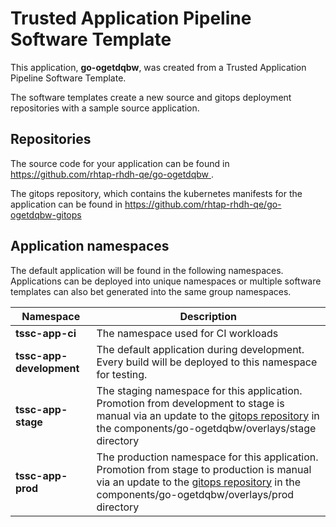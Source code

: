 # Trusted Application Pipeline Software Template

This application, **go-ogetdqbw**, was created from a Trusted Application Pipeline Software Template.

The software templates create a new source and gitops deployment repositories with a sample source application. 

## Repositories

The source code for your application can be found in [https://github.com/rhtap-rhdh-qe/go-ogetdqbw ](https://github.com/rhtap-rhdh-qe/go-ogetdqbw ).
 
The gitops repository, which contains the kubernetes manifests for the application can be found in 
[https://github.com/rhtap-rhdh-qe/go-ogetdqbw-gitops ](https://github.com/rhtap-rhdh-qe/go-ogetdqbw-gitops ) 

## Application namespaces 

The default application will be found in the following namespaces. Applications can be deployed into unique namespaces or multiple software templates can also bet generated into the same group namespaces.  

|  Namespace   |  Description   |  
| -------- | -------- |
| **tssc-app-ci** | The namespace used for CI workloads |
| **tssc-app-development** | The default application during development. Every build will be deployed to this namespace for testing. |
| **tssc-app-stage** | The staging namespace for this application. Promotion from development to stage is manual via an update to the [gitops repository](https://github.com/rhtap-rhdh-qe/go-ogetdqbw-gitops ) in the components/go-ogetdqbw/overlays/stage directory |
| **tssc-app-prod** | The production namespace for this application. Promotion from stage to production is manual via an update to the [gitops repository](https://github.com/rhtap-rhdh-qe/go-ogetdqbw-gitops ) in the components/go-ogetdqbw/overlays/prod directory |